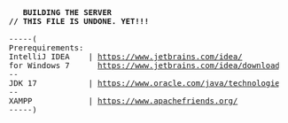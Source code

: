 <pre>
  <b>   BUILDING THE SERVER</b>
  <b>// THIS FILE IS UNDONE. YET!!!</b>
  
  -----(
  Prerequirements:
  IntelliJ IDEA    | <a href="https://www.jetbrains.com/idea/">https://www.jetbrains.com/idea/</a>
  for Windows 7      <a href="https://www.jetbrains.com/idea/download/other.html#2022.3">https://www.jetbrains.com/idea/download/other.html#2022.3</a>
  --
  JDK 17           | <a href="https://www.oracle.com/java/technologies/javase/jdk17-archive-downloads.html">https://www.oracle.com/java/technologies/javase/jdk17-archive-downloads.html</a>
  --
  XAMPP            | <a href="https://www.apachefriends.org/">https://www.apachefriends.org/</a>
  -----)
</pre>
